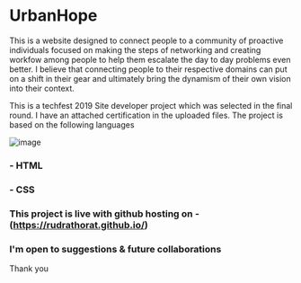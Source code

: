 # UrbanHope 
 This is a website designed to connect people to a community of proactive individuals focused on making the steps of networking and creating workfow among people to help them escalate the day to day problems even better. I believe that connecting people to their respective domains can put on a shift in their gear and ultimately bring the dynamism of their own vision into their context. 

 This is a techfest 2019 Site developer project which was selected in the final round. I have an attached certification in the uploaded files. The project is based on the following languages
 
![image](https://user-images.githubusercontent.com/74492045/126057726-c5a2e891-49d7-484a-b02c-8a18046d5e26.png)
 
### - HTML
### - CSS
### This project is live with github hosting on - (https://rudrathorat.github.io/)
### I'm open to suggestions & future collaborations
 Thank you
